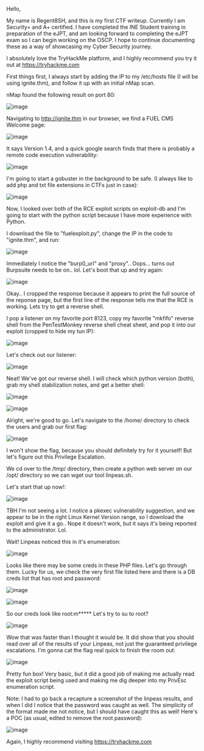 Hello,

My name is Regent8SH, and this is my first CTF writeup. Currently I am Security+ and A+ certified. I have completed the INE Student training in preparation of the eJPT, and am looking forward to completing the eJPT exam so I can begin working on the OSCP. I hope to continue documenting these as a way of showcasing my Cyber Security journey.

I absolutely love the TryHackMe platform, and I highly recommend you try it out at https://tryhackme.com

First things first, I always start by adding the IP to my /etc/hosts file (I will be using ignite.thm), and follow it up with an initial nMap scan.

nMap found the following result on port 80:

![image](https://user-images.githubusercontent.com/92694455/138529055-393227d7-6dfb-41b5-b90b-0667cd39b2f3.png)

Navigating to http://ignite.thm in our browser, we find a FUEL CMS Welcome page:

![image](https://user-images.githubusercontent.com/92694455/138529164-593867bb-8e56-4830-ab48-2a6ab6beca24.png)

It says Version 1.4, and a quick google search finds that there is probably a remote code execution vulnerability:

![image](https://user-images.githubusercontent.com/92694455/138529863-5493527b-d5cb-47cb-a92d-06f17bfd5a55.png)

I'm going to start a gobuster in the background to be safe. (I always like to add php and txt file extensions in CTFs just in case):

![image](https://user-images.githubusercontent.com/92694455/138529333-d2b17141-3b79-46bd-b32b-91c67df400f8.png)

Now, I looked over both of the RCE exploit scripts on exploit-db and I'm going to start with the python script because I have more experience with Python.

I download the file to "fuelexploit.py", change the IP in the code to "ignite.thm", and run:

![image](https://user-images.githubusercontent.com/92694455/138531570-63f23637-5c83-4d85-9f17-2fec262ef1fd.png)

Immediately I notice the "burp0_url" and "proxy".. Oops... turns out Burpsuite needs to be on.. lol. Let's boot that up and try again:

![image](https://user-images.githubusercontent.com/92694455/138531619-85486b76-6c90-413e-bfb2-45e677de45ea.png)

Okay.. I cropped the response because it appears to print the full source of the reponse page, but the first line of the response tells me that the RCE is working. Lets try to get a reverse shell.

I pop a listener on my favorite port 8123, copy my favorite "mkfifo" reverse shell from the PenTestMonkey reverse shell cheat sheet, and pop it into our exploit (cropped to hide my tun IP):

![image](https://user-images.githubusercontent.com/92694455/138531819-ab681792-2e25-4cf6-b744-2120205c6ea5.png)

Let's check out our listener:

![image](https://user-images.githubusercontent.com/92694455/138531851-c49467db-1bb0-4544-b9db-bda470d67836.png)

Neat! We've got our reverse shell. I will check which python version (both), grab my shell stabilization notes, and get a better shell:

![image](https://user-images.githubusercontent.com/92694455/138533739-1086ca17-a62d-4ff8-bc16-309cd3b0709e.png)

![image](https://user-images.githubusercontent.com/92694455/138532045-14166d6e-32d7-4bd3-a9c3-c6cfce1eba4a.png)

Alright, we're good to go. Let's navigate to the /home/ directory to check the users and grab our first flag:

![image](https://user-images.githubusercontent.com/92694455/138532120-2b567a90-2cf5-4bf4-a5b8-27e1291b1d10.png)

I won't show the flag, because you should definitely try for it yourself! But let's figure out this Privilege Escalation.

We cd over to the /tmp/ directory, then create a python web server on our /opt/ directory so we can wget our tool linpeas.sh.

Let's start that up now!:

![image](https://user-images.githubusercontent.com/92694455/138532294-ce660daf-22b0-4ebb-bbf1-7f17869fd22b.png)

TBH I'm not seeing a lot. I notice a pkexec vulnerability suggestion, and we appear to be in the right Linux Kernel Version range, so I download the exploit and give it a go.. Nope it doesn't work, but it says it's being reported to the administrator. Lol.

Wait! Linpeas noticed this in it's enumeration:

![image](https://user-images.githubusercontent.com/92694455/138534302-da10c11b-7ab2-444b-baf8-cf502c7d2e47.png)

Looks like there may be some creds in these PHP files. Let's go through them.
Lucky for us, we check the very first file listed here and there is a DB creds list that has root and password:

![image](https://user-images.githubusercontent.com/92694455/138533345-a60b8e25-dfc0-4bd7-93ff-21e7af620939.png)

![image](https://user-images.githubusercontent.com/92694455/138534355-5647d4ca-1898-4f3a-aa2d-ee3a57153802.png)

So our creds look like root:m*****
Let's try to su to root?

![image](https://user-images.githubusercontent.com/92694455/138533399-8239b877-0d2f-49ba-b462-0a9041505c2a.png)

Wow that was faster than I thought it would be. It did show that you should read over all of the results of your Linpeas, not just the guaranteed privilege escalations. I'm gonna cat the flag real quick to finish the room out:

![image](https://user-images.githubusercontent.com/92694455/138533473-b224e60e-ab22-4cc8-b01e-b154645d2802.png)

Pretty fun box! Very basic, but it did a good job of making me actually read the exploit script being used and making me dig deeper into my PrivEsc enumeration script. 

Note: I had to go back a recapture a screenshot of the linpeas results, and when I did I notice that the password was caught as well. The simplicity of the format made me not notice, but I should have caught this as well! Here's a POC (as usual, edited to remove the root password):

![image](https://user-images.githubusercontent.com/92694455/138534185-997422c2-d8b0-4bb6-9963-cfa95db36462.png)

Again, I highly recommend visiting https://tryhackme.com 
